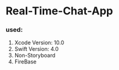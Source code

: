 # Real-Time-Chat-App
### used:
1. Xcode Version: 10.0
1. Swift Version: 4.0
1. Non-Storyboard
1. FireBase
